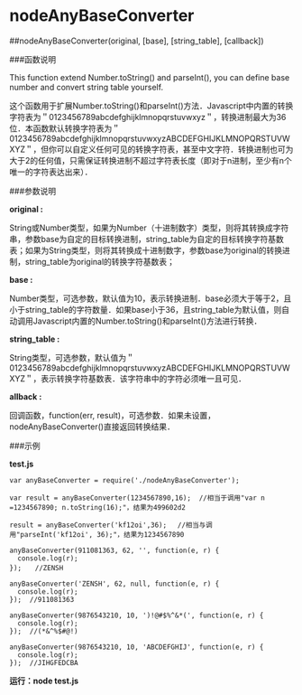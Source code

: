 nodeAnyBaseConverter
====================

##nodeAnyBaseConverter(original, [base], [string_table], [callback])

###函数说明

This function extend Number.toString() and parseInt(), you can define base number and convert string table yourself.

这个函数用于扩展Number.toString()和parseInt()方法．Javascript中内置的转换字符表为＂0123456789abcdefghijklmnopqrstuvwxyz＂，转换进制最大为36位．本函数默认转换字符表为＂0123456789abcdefghijklmnopqrstuvwxyzABCDEFGHIJKLMNOPQRSTUVWXYZ＂，但你可以自定义任何可见的转换字符表，甚至中文字符．转换进制也可为大于2的任何值，只需保证转换进制不超过字符表长度（即对于n进制，至少有n个唯一的字符表达出来）．

###参数说明

**original :**

String或Number类型，如果为Number（十进制数字）类型，则将其转换成字符串，参数base为自定的目标转换进制，string_table为自定的目标转换字符基数表；如果为String类型，则将其转换成十进制数字，参数base为original的转换进制，string_table为original的转换字符基数表；

**base :**

Number类型，可选参数，默认值为10，表示转换进制．base必须大于等于2，且小于string_table的字符数量．如果base小于36，且string_table为默认值，则自动调用Javascript内置的Number.toString()和parseInt()方法进行转换．

**string_table :**

String类型，可选参数，默认值为＂0123456789abcdefghijklmnopqrstuvwxyzABCDEFGHIJKLMNOPQRSTUVWXYZ＂，表示转换字符基数表．该字符串中的字符必须唯一且可见．

**allback :**

回调函数，function(err, result)，可选参数．如果未设置，nodeAnyBaseConverter()直接返回转换结果．

###示例

**test.js**

    var anyBaseConverter = require('./nodeAnyBaseConverter');
    
    var result = anyBaseConverter(1234567890,16);  //相当于调用"var n =1234567890; n.toString(16);"，结果为499602d2
    
    result = anyBaseConverter('kf12oi',36); 　//相当与调用"parseInt('kf12oi', 36);"，结果为1234567890
    
    anyBaseConverter(911081363, 62, '', function(e, r) {
      console.log(r);
    });　　//ZENSH 
    
    anyBaseConverter('ZENSH', 62, null, function(e, r) {
      console.log(r);
    });  //911081363
    
    anyBaseConverter(9876543210, 10, ')!@#$%^&*(', function(e, r) {
      console.log(r);
    });  //(*&^%$#@!)
    
    anyBaseConverter(9876543210, 10, 'ABCDEFGHIJ', function(e, r) {
      console.log(r);
    });  //JIHGFEDCBA

**运行：node test.js**